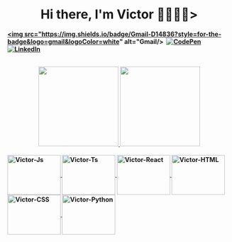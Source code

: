 <p>
  <h1 align="center"><b>Hi there, I'm Victor 👩🏻‍💻👋></h1>
</p>

<p align="center">
  
  <a href="mailto:victorneves15@gmail.com"><img src="https://img.shields.io/badge/Gmail-D14836?style=for-the-badge&logo=gmail&logoColor=white" alt="Gmail/></a>&nbsp;
  <a href="https://codepen.io/victorneves15"><img src="https://img.shields.io/badge/Codepen-000000?style=for-the-badge&logo=codepen&logoColor=white" alt="CodePen" /></a>&nbsp;
  <a href="https://www.linkedin.com/in/victor-neves-27006763/"><img src="https://img.shields.io/badge/LinkedIn-0077B5?style=for-the-badge&logo=linkedin&logoColor=white" alt="LinkedIn"/></a>&nbsp;

</p>
<br />

<div align="center">
  <a href="https://github.com/vnevescode">
  <img height="180em" src="https://github-readme-stats.vercel.app/api?username=vnevescode&show_icons=true&theme=cobalt&include_all_commits=true&count_private=true"/>
  <img height="180em" src="https://github-readme-stats.vercel.app/api/top-langs/?username=vnevescode&layout=compact&langs_count=7&theme=cobalt"/>
</div>
 
  
<div style="display: inline_block"><br>
  <img align="center" alt="Victor-Js" height="90" width="120" src="https://cdn.jsdelivr.net/gh/devicons/devicon/icons/javascript/javascript-original.svg">
  <img align="center" alt="Victor-Ts" height="90" width="120" src="https://cdn.jsdelivr.net/gh/devicons/devicon/icons/typescript/typescript-original.svg">
  <img align="center" alt="Victor-React" height="90" width="120" src="https://cdn.jsdelivr.net/gh/devicons/devicon/icons/react/react-original-wordmark.svg">
  <img align="center" alt="Victor-HTML" height="90" width="120" src="https://cdn.jsdelivr.net/gh/devicons/devicon/icons/html5/html5-original-wordmark.svg">
  <img align="center" alt="Victor-CSS" height="90" width="120" src="https://cdn.jsdelivr.net/gh/devicons/devicon/icons/css3/css3-original-wordmark.svg">
  <img align="center" alt="Victor-Python" height="90" width="120" src="https://cdn.jsdelivr.net/gh/devicons/devicon/icons/python/python-original.svg">  
</div>

